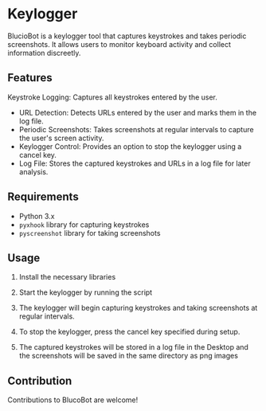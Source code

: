 # Keylogger
BlucioBot is a keylogger tool that captures keystrokes and takes periodic screenshots. It allows users to monitor keyboard activity and collect information discreetly.

## Features

Keystroke Logging: Captures all keystrokes entered by the user.
- URL Detection: Detects URLs entered by the user and marks them in the log file.
- Periodic Screenshots: Takes screenshots at regular intervals to capture the user's screen activity.
- Keylogger Control: Provides an option to stop the keylogger using a cancel key.
- Log File: Stores the captured keystrokes and URLs in a log file for later analysis.

## Requirements

- Python 3.x
- `pyxhook` library for capturing keystrokes
- `pyscreenshot` library for taking screenshots

## Usage

1. Install the necessary libraries
   
2. Start the keylogger by running the script

3. The keylogger will begin capturing keystrokes and taking screenshots at regular intervals.

4. To stop the keylogger, press the cancel key specified during setup.

5. The captured keystrokes will be stored in a log file in the Desktop and the screenshots will be saved in the same directory as png images

## Contribution

Contributions to BlucoBot are welcome!
